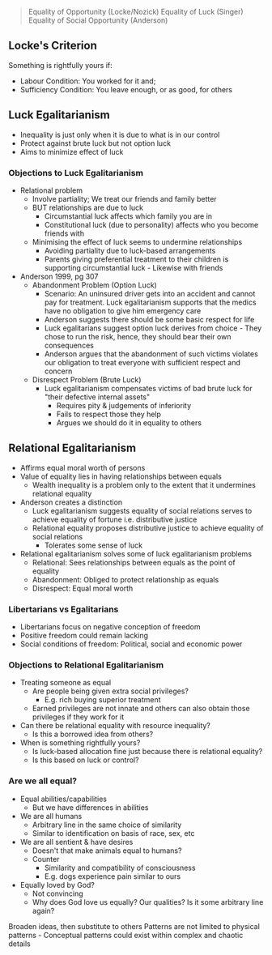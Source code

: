 > Equality of Opportunity (Locke/Nozick)
> Equality of Luck (Singer)
> Equality of Social Opportunity (Anderson)
## Locke's Criterion
Something is rightfully yours if:
- Labour Condition: You worked for it and;
- Sufficiency Condition: You leave enough, or as good, for others

## Luck Egalitarianism
- Inequality is just only when it is due to what is in our control
- Protect against brute luck but not option luck
- Aims to minimize effect of luck

### Objections to Luck Egalitarianism
- Relational problem
	- Involve partiality; We treat our friends and family better
	- BUT relationships are due to luck
		- Circumstantial luck affects which family you are in
		- Constitutional luck (due to personality) affects who you become friends with
	- Minimising the effect of luck seems to undermine relationships
		- Avoiding partiality due to luck-based arrangements
		- Parents giving preferential treatment to their children is supporting circumstantial luck - Likewise with friends
- Anderson 1999, pg 307
	- Abandonment Problem (Option Luck)
		- Scenario: An uninsured driver gets into an accident and cannot pay for treatment. Luck egalitarianism supports that the medics have no obligation to give him emergency care
		- Anderson suggests there should be some basic respect for life
		- Luck egalitarians suggest option luck derives from choice - They chose to run the risk, hence, they should bear their own consequences
		- Anderson argues that the abandonment of such victims violates our obligation to treat everyone with sufficient respect and concern
	- Disrespect Problem (Brute Luck)
		- Luck egalitarianism compensates victims of bad brute luck for "their defective internal assets"
			- Requires pity & judgements of inferiority
			- Fails to respect those they help
			- Argues we should do it in equality to others

## Relational Egalitarianism
- Affirms equal moral worth of persons
- Value of equality lies in having relationships between equals
	- Wealth inequality is a problem only to the extent that it undermines relational equality
- Anderson creates a distinction
	- Luck egalitarianism suggests equality of social relations serves to achieve equality of fortune i.e. distributive justice
	- Relational equality proposes distributive justice to achieve equality of social relations
		- Tolerates some sense of luck
- Relational egalitarianism solves some of luck egalitarianism problems
	- Relational: Sees relationships between equals as the point of equality
	- Abandonment: Obliged to protect relationship as equals
	- Disrespect: Equal moral worth

### Libertarians vs Egalitarians
- Libertarians focus on negative conception of freedom
- Positive freedom could remain lacking
- Social conditions of freedom: Political, social and economic power
### Objections to Relational Egalitarianism
- Treating someone as equal
	- Are people being given extra social privileges?
		- E.g. rich buying superior treatment
	- Earned privileges are not innate and others can also obtain those privileges if they work for it
- Can there be relational equality with resource inequality?
	- Is this a borrowed idea from others?
- When is something rightfully yours?
	- Is luck-based allocation fine just because there is relational equality?
	- Is this based on luck or control?
### Are we all equal?
- Equal abilities/capabilities
	- But we have differences in abilities
- We are all humans
	- Arbitrary line in the same choice of similarity
	- Similar to identification on basis of race, sex, etc
- We are all sentient & have desires
	- Doesn't that make animals equal to humans?
	- Counter
		- Similarity and compatibility of consciousness
		- E.g. dogs experience pain similar to ours
- Equally loved by God?
	- Not convincing
	- Why does God love us equally? Our qualities? Is it some arbitrary line again?




Broaden ideas, then substitute to others
Patterns are not limited to physical patterns - Conceptual patterns could exist within complex and chaotic details